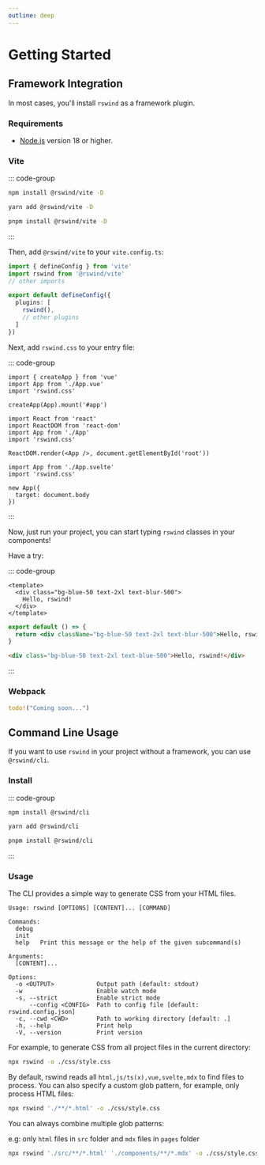 ```yaml
---
outline: deep
---
```


# Getting Started

## Framework Integration

In most cases, you'll install `rswind` as a framework plugin.

### Requirements

- [Node.js](https://nodejs.org/) version 18 or higher.

### Vite

::: code-group

```bash [npm]
npm install @rswind/vite -D
```

```bash [yarn]
yarn add @rswind/vite -D
```

```bash [pnpm]
pnpm install @rswind/vite -D
```

:::

Then, add `@rswind/vite` to your `vite.config.ts`:

```ts
import { defineConfig } from 'vite'
import rswind from '@rswind/vite'
// other imports

export default defineConfig({
  plugins: [
    rswind(),
    // other plugins
  ]
})
```

Next, add `rswind.css` to your entry file:

::: code-group

```ts{3} [vue]
import { createApp } from 'vue'
import App from './App.vue'
import 'rswind.css'

createApp(App).mount('#app')
```

```tsx{4} [react]
import React from 'react'
import ReactDOM from 'react-dom'
import App from './App'
import 'rswind.css'

ReactDOM.render(<App />, document.getElementById('root'))
```

```ts{2} [svelte]
import App from './App.svelte'
import 'rswind.css'

new App({
  target: document.body
})
```

:::

Now, just run your project, you can start typing `rswind` classes in your components!

Have a try:

::: code-group

```vue
<template>
  <div class="bg-blue-50 text-2xl text-blur-500">
    Hello, rswind!
  </div>
</template>
```

```jsx [react]
export default () => {
  return <div className="bg-blue-50 text-2xl text-blur-500">Hello, rswind!</div>
}
```

```html [svelte]
<div class="bg-blue-50 text-2xl text-blue-500">Hello, rswind!</div>
```

:::

### Webpack

```rust
todo!("Coming soon...")
```

## Command Line Usage

If you want to use `rswind` in your project without a framework, you can use `@rswind/cli`.

### Install

::: code-group

```bash [npm]
npm install @rswind/cli
```

```bash [yarn]
yarn add @rswind/cli
```

```bash [pnpm]
pnpm install @rswind/cli
```

:::

### Usage

The CLI provides a simple way to generate CSS from your HTML files.

```
Usage: rswind [OPTIONS] [CONTENT]... [COMMAND]

Commands:
  debug
  init
  help   Print this message or the help of the given subcommand(s)

Arguments:
  [CONTENT]...

Options:
  -o <OUTPUT>            Output path (default: stdout)
  -w                     Enable watch mode
  -s, --strict           Enable strict mode
      --config <CONFIG>  Path to config file [default: rswind.config.json]
  -c, --cwd <CWD>        Path to working directory [default: .]
  -h, --help             Print help
  -V, --version          Print version
```

For example, to generate CSS from all project files in the current directory:

```bash
npx rswind -o ./css/style.css
```

By default, rswind reads all `html,js/ts(x),vue,svelte,mdx` to find files to process. You can also specify a custom glob pattern, for example, only process HTML files:

```bash
npx rswind './**/*.html' -o ./css/style.css
```

You can always combine multiple glob patterns:

e.g: only `html` files in `src` folder and `mdx` files in `pages` folder

```bash
npx rswind './src/**/*.html' './components/**/*.mdx' -o ./css/style.css
```
